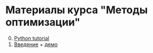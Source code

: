 # Материалы курса "Методы оптимизации"

0. [Python tutorial](./Python_tutorial.ipynb)
1. [Введение](./01-Intro/01-Intro.ipynb) + [демо](./01-Intro/demos.ipynb)
